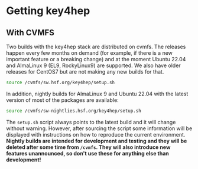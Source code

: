 # Getting key4hep

## With CVMFS

Two builds with the key4hep stack are distributed on cvmfs. The releases happen
every few months on demand (for example, if there is a new important feature or
a breaking change) and at the moment Ubuntu 22.04 and AlmaLinux 9 (EL9,
RockyLinux9) are supported. We also have older releases for CentOS7 but are not
making any new builds for that.

```bash
source /cvmfs/sw.hsf.org/key4hep/setup.sh
```

In addition, nightly builds for AlmaLinux 9 and Ubuntu 22.04 with the latest
version of most of the packages are available:

```bash
source /cvmfs/sw-nightlies.hsf.org/key4hep/setup.sh
```

The `setup.sh` script always points to the latest build and it will change
without warning. However, after sourcing the script some information will be
displayed with instructions on how to reproduce the current environment.
**Nightly builds are intended for development and testing and they will be
deleted after some time from `/cvmfs`. They will also introduce new features
unannounced, so don't use these for anything else than development!**
